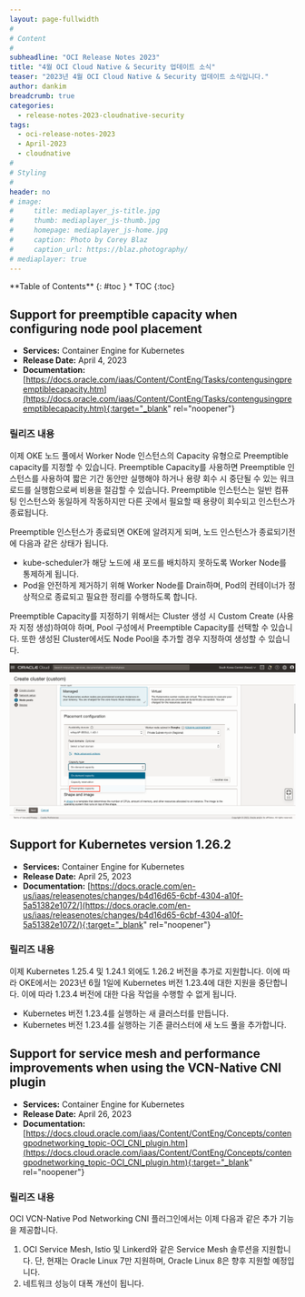```yaml
---
layout: page-fullwidth
#
# Content
#
subheadline: "OCI Release Notes 2023"
title: "4월 OCI Cloud Native & Security 업데이트 소식"
teaser: "2023년 4월 OCI Cloud Native & Security 업데이트 소식입니다."
author: dankim
breadcrumb: true
categories:
  - release-notes-2023-cloudnative-security
tags:
  - oci-release-notes-2023
  - April-2023
  - cloudnative
#
# Styling
#
header: no
# image:
#     title: mediaplayer_js-title.jpg
#     thumb: mediaplayer_js-thumb.jpg
#     homepage: mediaplayer_js-home.jpg
#     caption: Photo by Corey Blaz
#     caption_url: https://blaz.photography/
# mediaplayer: true
---
```


<div class="panel radius" markdown="1">
**Table of Contents**
{: #toc }
*  TOC
{:toc}
</div>

## Support for preemptible capacity when configuring node pool placement
* **Services:** Container Engine for Kubernetes
* **Release Date:** April 4, 2023
* **Documentation:** [https://docs.oracle.com/iaas/Content/ContEng/Tasks/contengusingpreemptiblecapacity.htm](https://docs.oracle.com/iaas/Content/ContEng/Tasks/contengusingpreemptiblecapacity.htm){:target="_blank" rel="noopener"}

### 릴리즈 내용
이제 OKE 노드 풀에서 Worker Node 인스턴스의 Capacity 유형으로 Preemptible capacity를 지정할 수 있습니다. Preemptible Capacity를 사용하면 Preemptible 인스턴스를 사용하여 짧은 기간 동안만 실행해야 하거나 용량 회수 시 중단될 수 있는 워크로드를 실행함으로써 비용을 절감할 수 있습니다. Preemptible 인스턴스는 일반 컴퓨팅 인스턴스와 동일하게 작동하지만 다른 곳에서 필요할 때 용량이 회수되고 인스턴스가 종료됩니다.

Preemptible 인스턴스가 종료되면 OKE에 알려지게 되며, 노드 인스턴스가 종료되기전에 다음과 같은 상태가 됩니다.
* kube-scheduler가 해당 노드에 새 포드를 배치하지 못하도록 Worker Node를 통제하게 됩니다.
* Pod을 안전하게 제거하기 위해 Worker Node를 Drain하며, Pod의 컨테이너가 정상적으로 종료되고 필요한 정리를 수행하도록 합니다.

Preemptible Capacity를 지정하기 위해서는 Cluster 생성 시 Custom Create (사용자 지정 생성)하여야 하며, Pool 구성에서 Preemptible Capacity를 선택할 수 있습니다. 또한 생성된 Cluster에서도 Node Pool을 추가할 경우 지정하여 생성할 수 있습니다.

![](/assets/img/cloudnative-security/2023/2023-04-28-cloudnative-security-release-notes-1.png)

## Support for Kubernetes version 1.26.2
* **Services:** Container Engine for Kubernetes
* **Release Date:** April 25, 2023
* **Documentation:** [https://docs.oracle.com/en-us/iaas/releasenotes/changes/b4d16d65-6cbf-4304-a10f-5a51382e1072/](https://docs.oracle.com/en-us/iaas/releasenotes/changes/b4d16d65-6cbf-4304-a10f-5a51382e1072/){:target="_blank" rel="noopener"}

### 릴리즈 내용
이제 Kubernetes 1.25.4 및 1.24.1 외에도 1.26.2 버전을 추가로 지원합니다. 이에 따라 OKE에서는 2023년 6월 1일에 Kubernetes 버전 1.23.4에 대한 지원을 중단합니다. 이에 따라 1.23.4 버전에 대한 다음 작업을 수행할 수 없게 됩니다.

* Kubernetes 버전 1.23.4를 실행하는 새 클러스터를 만듭니다.
* Kubernetes 버전 1.23.4를 실행하는 기존 클러스터에 새 노드 풀을 추가합니다.

## Support for service mesh and performance improvements when using the VCN-Native CNI plugin
* **Services:** Container Engine for Kubernetes
* **Release Date:** April 26, 2023
* **Documentation:** [https://docs.cloud.oracle.com/iaas/Content/ContEng/Concepts/contengpodnetworking_topic-OCI_CNI_plugin.htm](https://docs.cloud.oracle.com/iaas/Content/ContEng/Concepts/contengpodnetworking_topic-OCI_CNI_plugin.htm){:target="_blank" rel="noopener"}

### 릴리즈 내용
OCI VCN-Native Pod Networking CNI 플러그인에서는 이제 다음과 같은 추가 기능을 제공합니다.

1. OCI Service Mesh, Istio 및 Linkerd와 같은 Service Mesh 솔루션을 지원합니다. 단, 현재는 Oracle Linux 7만 지원하며, Oracle Linux 8은 향후 지원할 예정입니다.
2. 네트워크 성능이 대폭 개선이 됩니다.